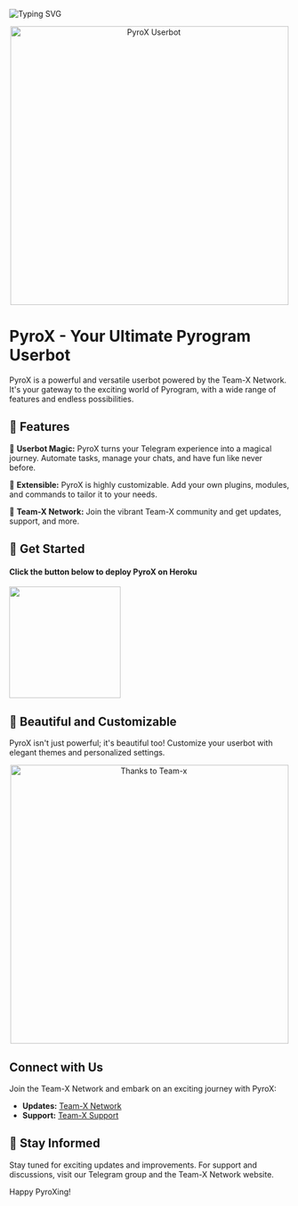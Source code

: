![Typing SVG](https://readme-typing-svg.herokuapp.com/?lines=WELCOME+TO+PYROX+USERBOT!;POWERED+BY+TEAM-X-NETWORK!;EXPLORE+THE+MAGIC+OF+PYROGRAM!;ENJOY+THE+ULTIMATE+USERBOT+EXPERIENCE!)

<div align="center">
  <img src="https://te.legra.ph/file/e1655469ddfb3759ebcce.jpg" alt="PyroX Userbot" width="500">
</div>

# PyroX - Your Ultimate Pyrogram Userbot

PyroX is a powerful and versatile userbot powered by the Team-X Network. It's your gateway to the exciting world of Pyrogram, with a wide range of features and endless possibilities.

## 🔮 Features

🤖 **Userbot Magic:** PyroX turns your Telegram experience into a magical journey. Automate tasks, manage your chats, and have fun like never before.

🔌 **Extensible:** PyroX is highly customizable. Add your own plugins, modules, and commands to tailor it to your needs.

👥 **Team-X Network:** Join the vibrant Team-X community and get updates, support, and more.

## 🚀 Get Started

<h4>Click the button below to deploy PyroX on Heroku</h4>    
<p><a href="https://heroku.com/deploy?template=https://github.com/TeamX-Coders/PyroBot-X"><img src="https://img.shields.io/badge/Deploy%20To%20Heroku-blueviolet?style=for-the-badge&logo=heroku" width="200"/></a></p>

## 🌟 Beautiful and Customizable

PyroX isn't just powerful; it's beautiful too! Customize your userbot with elegant themes and personalized settings.

<div align="center">
  <img src="https://te.legra.ph/file/13b6f020473d1cb1a29f6.jpg" alt="Thanks to Team-x" width="500">
</div>

## Connect with Us

Join the Team-X Network and embark on an exciting journey with PyroX:

- **Updates:** [Team-X Network](https://t.me/botupdatex)
- **Support:** [Team-X Support](https://t.me/botsupportx)

## 📣 Stay Informed

Stay tuned for exciting updates and improvements. For support and discussions, visit our Telegram group and the Team-X Network website.

Happy PyroXing!
